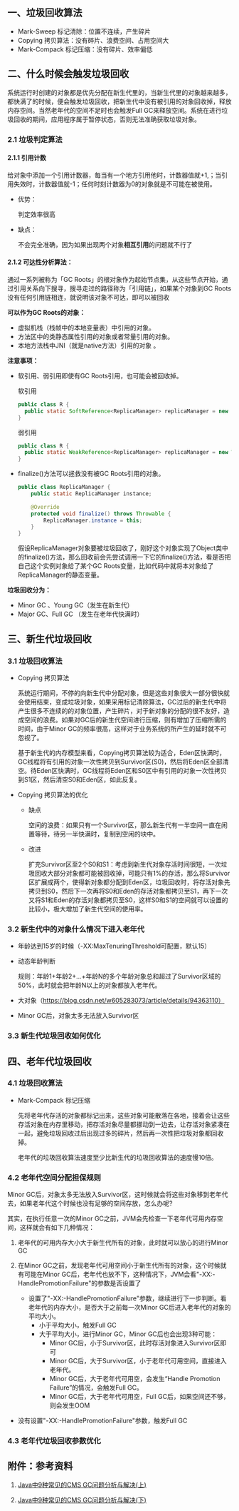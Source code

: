 ## 一、垃圾回收算法

- Mark-Sweep 标记清除：位置不连续，产生碎片
- Copying 拷贝算法：没有碎片、浪费空间、占用空间大
- Mark-Compack 标记压缩：没有碎片、效率偏低

## 二、什么时候会触发垃圾回收

系统运行时创建的对象都是优先分配在新生代里的，当新生代里的对象越来越多，都快满了的时候，便会触发垃圾回收，把新生代中没有被引用的对象回收掉，释放内存空间。当然老年代的空间不足时也会触发Full GC来释放空间。系统在进行垃圾回收的期间，应用程序属于暂停状态，否则无法准确获取垃圾对象。

### 2.1 垃圾判定算法

#### 2.1.1 引用计数

给对象中添加一个引用计数器，每当有一个地方引用他时，计数器值就+1,；当引用失效时，计数器值就-1；任何时刻计数器为0的对象就是不可能在被使用。 

- 优势：

   判定效率很高 

- 缺点：

   不会完全准确，因为如果出现两个对象**相互引用**的问题就不行了 

#### 2.1.2 可达性分析算法：

通过一系列被称为「GC Roots」的根对象作为起始节点集，从这些节点开始，通过引用关系向下搜寻，搜寻走过的路径称为「引用链」，如果某个对象到GC Roots没有任何引用链相连，就说明该对象不可达，即可以被回收

**可以作为GC Roots的对象：**

-  虚拟机栈（栈帧中的本地变量表）中引用的对象。 
-  方法区中的类静态属性引用的对象或者常量引用的对象。 
-  本地方法栈中JNI（就是native方法）引用的对象 。

**注意事项：**

- 软引用、弱引用即使有GC Roots引用，也可能会被回收掉。

  软引用

  ```java
  public class R {
  	public static SoftReference<ReplicaManager> replicaManager = new SoftReference<ReplicaManager>(new ReplicaManager());
  }
  ```

  弱引用

  ```java
  public class R {
  	public static WeakReference<ReplicaManager> replicaManager = new WeakReference<ReplicaManager>(new ReplicaManager());
  }
  ```

- finalize()方法可以拯救没有被GC Roots引用的对象。

  ```java
  public class ReplicaManager {
      public static ReplicaManager instance;
      
      @Override
      protected void finalize() throws Throwable {
          ReplicaManager.instance = this;
      }
  }
  ```

  假设ReplicaManager对象要被垃圾回收了，刚好这个对象实现了Object类中的finalize()方法，那么回收前会先尝试调用一下它的finalize()方法，看是否把自己这个实例对象给了某个GC Roots变量，比如代码中就将本对象给了ReplicaManager的静态变量。

**垃圾回收分为：**

- Minor GC 、Young GC（发生在新生代）
- Major GC、Full GC      （发生在老年代快满时）

## 三、新生代垃圾回收

### 3.1 垃圾回收算法

- Copying 拷贝算法

  系统运行期间，不停的向新生代中分配对象，但是这些对象很大一部分很快就会使用结束，变成垃圾对象，如果采用标记清除算法，GC过后的新生代中将产生很多不连续的的对象位置，产生碎片，对于新对象的分配的很不友好，造成空间的浪费。如果对GC后的新生代空间进行压缩，则有增加了压缩所需的时间，由于Minor GC的频率很高，这样对于业务系统的所产生的延时就不可忽视了。

  基于新生代的内存模型来看，Copying拷贝算法较为适合，Eden区快满时，GC线程将有引用的对象一次性拷贝到Survivor区(S0)，然后将Eden区全部清空。待Eden区快满时，GC线程将Eden区和S0区中有引用的对象一次性拷贝到S1区，然后清空S0和Eden区，如此反复。

- Copying 拷贝算法的优化

  - 缺点

    空间的浪费：如果只有一个Survivor区，那么新生代有一半空间一直在闲置等待，待另一半快满时，复制到空闲的块中。

  - 改进

    扩充Survivor区至2个S0和S1：考虑到新生代对象存活时间很短，一次垃圾回收大部分对象都可能被回收掉，可能只有1%的存活，那么将Survivor区扩展成两个，使得新对象都分配到Eden区，垃圾回收时，将存活对象先拷贝到S0，然后下一次再将S0和Eden的存活对象都拷贝至S1，再下一次又将S1和Eden的存活对象都拷贝至S0，这样S0和S1的空间就可以设置的比较小，极大增加了新生代空间的使用率。

### 3.2 新生代中的对象什么情况下进入老年代

- 年龄达到15岁的时候（-XX:MaxTenuringThreshold可配置，默认15）

- 动态年龄判断

  规则：年龄1+年龄2+...+年龄N的多个年龄对象总和超过了Survivor区域的50%，此时就会把年龄N以上的对象都放入老年代。

- 大对象（https://blog.csdn.net/w605283073/article/details/94363110）

- Minor GC后，对象太多无法放入Survivor区

### 3.3 新生代垃圾回收如何优化



## 四、老年代垃圾回收

### 4.1 垃圾回收算法

- Mark-Compack 标记压缩

  先将老年代存活的对象都标记出来，这些对象可能散落在各地，接着会让这些存活对象在内存里移动，把存活对象尽量都挪动到一边去，让存活对象紧凑在一起，避免垃圾回收过后出现过多的碎片，然后再一次性把垃圾对象都回收掉。

  老年代的垃圾回收算法速度至少比新生代的垃圾回收算法的速度慢10倍。

### 4.2 老年代空间分配担保规则

Minor GC后，对象太多无法放入Survivor区，这时候就会将这些对象移到老年代去，如果老年代这个时候也没有足够的空间存放，怎么办呢?

其实，在执行任意一次的Minor GC之前，JVM会先检查一下老年代可用内存空间，这样就会有如下几种情况：

1. 老年代的可用内存大小大于新生代所有的对象，此时就可以放心的进行Minor GC

2. 在Minor GC之前，发现老年代可用空间小于新生代所有的对象，这个时候就有可能在Minor GC后，老年代也放不下，这种情况下，JVM会看"-XX:-HandlePromotionFailure"的参数是否设置了

   - 设置了"-XX:-HandlePromotionFailure"参数，继续进行下一步判断。看老年代的内存大小，是否大于之前每一次Minor GC后进入老年代的对象的平均大小。
     - 小于平均大小，触发Full GC
     - 大于平均大小，进行Minor GC，Minor GC后也会出现3种可能：
       - Minor GC后，小于Survivor区，此时存活对象进入Survivor区即可
       - Minor GC后，大于Survivor区，小于老年代可用空间，直接进入老年代。
       - Minor GC后，大于老年代可用空，会发生“Handle Promotion Failure”的情况，会触发Full GC。
       - Minor GC后，大于老年代可用空，Full GC后，如果空间还不够，则会发生OOM
- 没有设置"-XX:-HandlePromotionFailure"参数，触发Full GC

### 4.3 老年代垃圾回收参数优化

## 附件：参考资料

1. [Java中9种常见的CMS GC问题分析与解决(上)](https://zhuanlan.zhihu.com/p/291027786)

2. [Java中9种常见的CMS GC问题分析与解决(下)](https://zhuanlan.zhihu.com/p/291044796)

